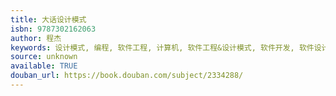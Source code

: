 ```yaml
---
title: 大话设计模式
isbn: 9787302162063
author: 程杰
keywords: 设计模式, 编程, 软件工程, 计算机, 软件工程&设计模式, 软件开发, 软件设计, Pattern
source: unknown
available: TRUE
douban_url: https://book.douban.com/subject/2334288/
---
```

